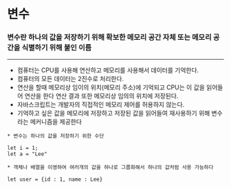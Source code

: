 # 변수

### 변수란 하나의 값을 저장하기 위해 확보한 메모리 공간 자체 또는 메모리 공간을 식별하기 위해 붙인 이름

---

- 컴퓨터는 CPU를 사용해 연산하고 메모리를 사용해서 데이터를 기억한다.
- 컴퓨터의 모든 데이터는 2진수로 처리한다.
- 연산을 할때 메모리상 임이의 위치(메모리 주소)에 기억되고 CPU는 이 값을 읽어들어 연산을 한다 연산 결과 또한 메모리상 임의의 위치에 저장된다.
- 자바스크립트는 개발자의 직접적인 메모리 제어를 허용하지 않는다.
- 기억하고 싶은 값을 메모리에 저장하고 저장된 값을 읽어들여 재사용하기 위해 변수라는 메커니즘을 제공한다

```
* 변수는 하나의 값을 저장하기 위한 수단

let i = 1;
let a = "Lee"

* 객체나 배열을 이영하여 여러개의 값을 하나로 그룹화해서 하나의 값처럼 사용 가능하다

let user = {id : 1, name : Lee}

```
